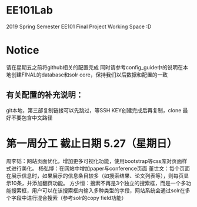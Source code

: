 # EE101Lab
2019 Spring Semester EE101 Final Project Working Space :D

# Notice
请在星期五之前将github相关的配置完成
同时请参考config_guide中的说明在本地创建FINAL的database和solr core，保持我们以后数据和配置的一致
## 有关配置的补充说明：
git本地，第三部复制链接可以先跳过，等SSH KEY创建完成后再复制，clone
最好不要包含中文路径

# 第一周分工 截止日期 5.27（星期日）
周李韬：网站页面优化，增加更多可视化功能，使用bootstrap等css库对页面样式进行美化。
杨弘博：在网站中增加paper与conference页面
董世文：每个页面在展示信息时，如果展示的信息条目较多（如搜索结果、论文列表等），则每页显示10条，并添加翻页功能。
方少恒：搜索不再是3个独立的搜索框，而是一个多功能搜索框，用户可以在该搜索框内输入多种类型的字段，网站系统会通过solr在多个字段中进行混合搜索（参考solr的copy field功能）